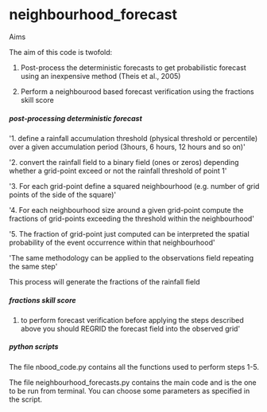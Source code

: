 # neighbourhood_forecast


Aims

The aim of this code is twofold:

1. Post-process the deterministic forecasts to get probabilistic forecast using an inexpensive method (Theis et al., 2005)

2. Perform a neighbourood based forecast verification using the fractions skill score



##### post-processing deterministic forecast


'1. define a rainfall accumulation threshold  (physical threshold or percentile) over a given accumulation period (3hours, 6 hours, 12 hours and so on)'

'2. convert the rainfall field to a binary field (ones or zeros) depending whether a grid-point exceed or not the rainfall threshold of point 1'

'3. For each grid-point define a squared neighbourhood (e.g. number of grid points of the side of the square)'

'4. For each neighbourhood size around a given grid-point compute the fractions of grid-points exceeding the threshold within the neighbourhood'

'5. The fraction of grid-point just computed can be interpreted the spatial probability of the event occurrence within that neighbourhood'

'The same methodology can be applied to the observations field repeating the same step'

This process will generate the fractions of the rainfall field


##### fractions skill score

1. to perform forecast verification before applying the steps described above you should REGRID the forecast field into the observed grid'



##### python scripts 


The file nbood_code.py contains all the functions used to perform steps 1-5.

The file neighbourhood_forecasts.py contains the main code and is the one to be run from terminal. You can choose some parameters as specified in the script.

